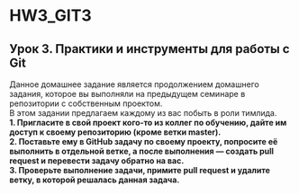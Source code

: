 # HW3_GIT3
## Урок 3. Практики и инструменты для работы с Git
Данное домашнее задание является продолжением домашнего задания, которое вы выполняли на предыдущем семинаре в репозитории с собственным проектом.<br/>
В этом задании предлагаем каждому из вас побыть в роли тимлида.<br/>
**1. Пригласите в свой проект кого-то из коллег по обучению, дайте им доступ к своему репозиторию (кроме ветки master).** <br/>
**2. Поставьте ему в GitHub задачу по своему проекту, попросите её выполнить в отдельной ветке, а после выполнения — создать pull request и перевести задачу обратно на вас.** <br/>
**3. Проверьте выполнение задачи, примите pull request и удалите ветку, в которой решалась данная задача.** <br/>
